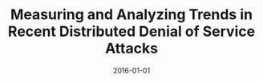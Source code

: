 ---
title: "Measuring and Analyzing Trends in Recent Distributed Denial of Service Attacks"
collection: publications
permalink: /publication/2016-01-01-Measuring-and-Analyzing-Trends-in-Recent-Distributed-Denial-of-Service-Attacks
date: 2016-01-01
venue: 'In the proceedings of Information Security Applications - 17th International Workshop, WISA 2016, Jeju Island, Korea, August 25-27, 2016, Revised Selected Papers'
paperurl: 'https://doi.org/10.1007/978-3-319-56549-1\_2'
citation: ' An Wang,  David Mohaisen,  Wentao Chang,  Songqing Chen, &quot;Measuring and Analyzing Trends in Recent Distributed Denial of Service Attacks.&quot; In the proceedings of Information Security Applications - 17th International Workshop, WISA 2016, Jeju Island, Korea, Revised Selected Papers, 2016.'
---